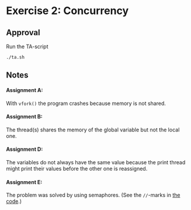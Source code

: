 # Exercise 2: Concurrency

## Approval

Run the TA-script

    ./ta.sh

## Notes

#### Assignment A:

With `vfork()` the program crashes because memory is not shared.

#### Assignment B:

The thread(s) shares the memory of the global variable but not the local one.

#### Assignment D:

The variables do not always have the same value because the print thread might print their values before the other one is reassigned.

#### Assignment E:

The problem was solved by using semaphores. (See the `//`-marks in [the code](din_philo.c).)

